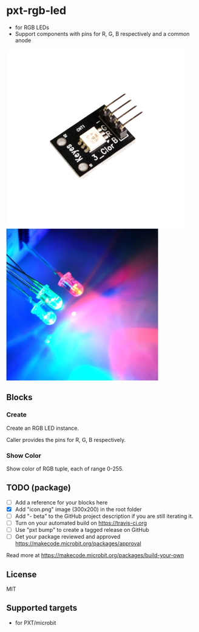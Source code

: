 # pxt-rgb-led

- for RGB LEDs
- Support components with pins for R, G, B respectively and a common anode

![](./rgb_led_board.jpg)
![](./rgb_led.jpg)

## Blocks

### Create

Create an RGB LED instance.

Caller provides the pins for R, G, B respectively.

### Show Color

Show color of RGB tuple, each of range 0-255.

## TODO (package)

- [ ] Add a reference for your blocks here
- [x] Add "icon.png" image (300x200) in the root folder
- [ ] Add "- beta" to the GitHub project description if you are still iterating it.
- [ ] Turn on your automated build on https://travis-ci.org
- [ ] Use "pxt bump" to create a tagged release on GitHub
- [ ] Get your package reviewed and approved https://makecode.microbit.org/packages/approval

Read more at https://makecode.microbit.org/packages/build-your-own

## License

MIT

## Supported targets

- for PXT/microbit
